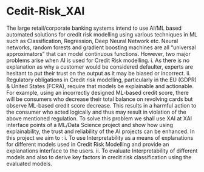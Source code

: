 # Cedit-Risk_XAI

The large retail/corporate banking systems intend to use AI/ML based automated solutions for credit risk modelling using various techniques in ML such as Classification, Regression, Deep Neural Network etc. Neural networks, random forests and gradient boosting machines are all “universal approximators” that can model continuous functions. However, two major problems arise when AI is used for Credit Risk modelling. i. As there is no explanation as why a customer would be considered defaulter, experts are hesitant to put their trust on the output as it may be biased or incorrect. ii. Regulatory obligations in Credit risk modelling, particularly in the EU (GDPR) & United States (FCRA), require that models be explainable and actionable. For example, using an incorrectly designed ML-based credit score, there will be consumers who decrease their total balance on revolving cards but observe ML-based credit score decrease. This results in a harmful action to the consumer who acted logically and thus may result in violation of the above mentioned regulation. To solve this problem we shall use XAI at XAI interface points of a ML/Data Science project and show how using explainability, the trust and reliability of the AI projects can be enhanced. In this project we aim to : i. To use Interpretability as a means of explanations for different models used in Credit Risk Modelling and provide an explanations interface to the users. ii. To evaluate Interpretability of different models and also to derive key factors in credit risk classification using the evaluated models.

